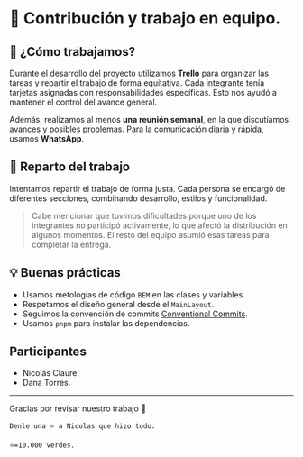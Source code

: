 # 🤝 Contribución y trabajo en equipo.

## 🧠 ¿Cómo trabajamos?

Durante el desarrollo del proyecto utilizamos **Trello** para organizar las tareas y repartir el trabajo de forma equitativa. Cada integrante tenía tarjetas asignadas con responsabilidades específicas. Esto nos ayudó a mantener el control del avance general.

Además, realizamos al menos **una reunión semanal**, en la que discutíamos avances y posibles problemas. Para la comunicación diaria y rápida, usamos **WhatsApp**.

## 🧩 Reparto del trabajo

Intentamos repartir el trabajo de forma justa. Cada persona se encargó de diferentes secciones, combinando desarrollo, estilos y funcionalidad.

> Cabe mencionar que tuvimos dificultades porque uno de los integrantes no participó activamente, lo que afectó la distribución en algunos momentos. El resto del equipo asumió esas tareas para completar la entrega.

## 💡 Buenas prácticas

- Usamos metologías de código `BEM` en las clases y variables.
- Respetamos el diseño general desde el `MainLayout`.
- Seguimos la convención de commits [Conventional Commits](https://www.conventionalcommits.org/).
- Usamos `pnpm` para instalar las dependencias.


## Participantes

- Nicolás Claure.
- Dana Torres.

---

Gracias por revisar nuestro trabajo 🙂

`Denle una ⭐ a Nicolas que hizo todo.`

`⭐=10.000 verdes.`

